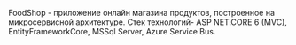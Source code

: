 FoodShop - приложение онлайн магазина продуктов, построенное на микросервисной архитектуре.
Стек технологий- ASP NET.CORE 6 (MVC), EntityFrameworkCore, MSSql Server, Azure Service Bus. 
